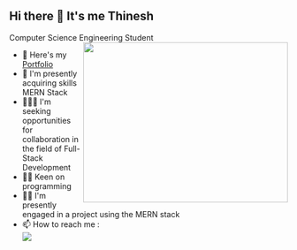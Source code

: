 ## Hi there 👋 It's me Thinesh 

Computer Science Engineering Student
<img align="right" width="370" height="290" src="[[[https://www.google.com/url?sa=i&url=https%3A%2F%2Fgithub.com%2FAnmol-Baranwal%2FCool-GIFs-For-GitHub&psig=AOvVaw1GMVK6BC6DCcwiL6N9IwBT&ust=1705987564621000&source=images&cd=vfe&ved=0CBIQjRxqFwoTCNCOibTX74MDFQAAAAAdAAAAABAR](https://user-images.githubusercontent.com/74038190/212749171-b84692a8-2b04-4e3b-93ca-ac14705da224.gif)https://user-images.githubusercontent.com/74038190/212749171-b84692a8-2b04-4e3b-93ca-ac14705da224.gif](https://pin.it/5NNYpbiHn)https://pin.it/5NNYpbiHn](https://i.pinimg.com/originals/a5/35/60/a53560c8088900e266880f779dacced7.gif)https://i.pinimg.com/originals/a5/35/60/a53560c8088900e266880f779dacced7.gif">

- 🔭 Here's my [Portfolio](http://google.com)
- 🌱 I'm presently acquiring skills MERN Stack
- 🧑‍🤝‍🧑 I'm seeking opportunities for collaboration in the field of Full-Stack Development
- 👨‍💻 Keen on programming
- 👨‍💻 I'm presently engaged in a project using the MERN stack
- 📫 How to reach me :
<br /> [<img src="https://img.shields.io/badge/Gmail-D14836?style=for-the-badge&logo=gmail&logoColor=white" />](thineshtthirumurugan@gmail.com)
